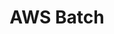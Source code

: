 ---
title: AWS Batch
weight: 1
variants: +flyte -serverless -byoc -selfmanaged
layout: py_example
example_file: /external/unionai-examples/flyte-integrations/external-service-backen-plugins/aws_batch_plugin/aws_batch_plugin/batch.py
---